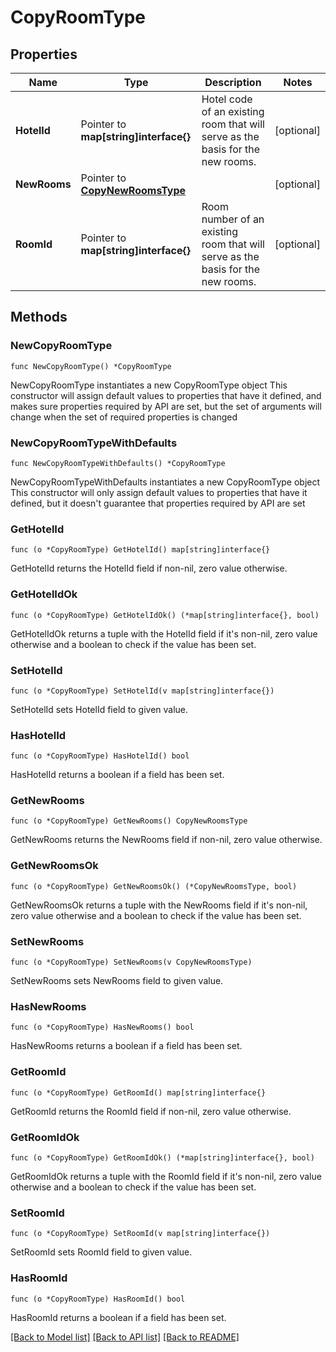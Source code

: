 # CopyRoomType

## Properties

Name | Type | Description | Notes
------------ | ------------- | ------------- | -------------
**HotelId** | Pointer to **map[string]interface{}** | Hotel code of an existing room that will serve as the basis for the new rooms. | [optional] 
**NewRooms** | Pointer to [**CopyNewRoomsType**](CopyNewRoomsType.md) |  | [optional] 
**RoomId** | Pointer to **map[string]interface{}** | Room number of an existing room that will serve as the basis for the new rooms. | [optional] 

## Methods

### NewCopyRoomType

`func NewCopyRoomType() *CopyRoomType`

NewCopyRoomType instantiates a new CopyRoomType object
This constructor will assign default values to properties that have it defined,
and makes sure properties required by API are set, but the set of arguments
will change when the set of required properties is changed

### NewCopyRoomTypeWithDefaults

`func NewCopyRoomTypeWithDefaults() *CopyRoomType`

NewCopyRoomTypeWithDefaults instantiates a new CopyRoomType object
This constructor will only assign default values to properties that have it defined,
but it doesn't guarantee that properties required by API are set

### GetHotelId

`func (o *CopyRoomType) GetHotelId() map[string]interface{}`

GetHotelId returns the HotelId field if non-nil, zero value otherwise.

### GetHotelIdOk

`func (o *CopyRoomType) GetHotelIdOk() (*map[string]interface{}, bool)`

GetHotelIdOk returns a tuple with the HotelId field if it's non-nil, zero value otherwise
and a boolean to check if the value has been set.

### SetHotelId

`func (o *CopyRoomType) SetHotelId(v map[string]interface{})`

SetHotelId sets HotelId field to given value.

### HasHotelId

`func (o *CopyRoomType) HasHotelId() bool`

HasHotelId returns a boolean if a field has been set.

### GetNewRooms

`func (o *CopyRoomType) GetNewRooms() CopyNewRoomsType`

GetNewRooms returns the NewRooms field if non-nil, zero value otherwise.

### GetNewRoomsOk

`func (o *CopyRoomType) GetNewRoomsOk() (*CopyNewRoomsType, bool)`

GetNewRoomsOk returns a tuple with the NewRooms field if it's non-nil, zero value otherwise
and a boolean to check if the value has been set.

### SetNewRooms

`func (o *CopyRoomType) SetNewRooms(v CopyNewRoomsType)`

SetNewRooms sets NewRooms field to given value.

### HasNewRooms

`func (o *CopyRoomType) HasNewRooms() bool`

HasNewRooms returns a boolean if a field has been set.

### GetRoomId

`func (o *CopyRoomType) GetRoomId() map[string]interface{}`

GetRoomId returns the RoomId field if non-nil, zero value otherwise.

### GetRoomIdOk

`func (o *CopyRoomType) GetRoomIdOk() (*map[string]interface{}, bool)`

GetRoomIdOk returns a tuple with the RoomId field if it's non-nil, zero value otherwise
and a boolean to check if the value has been set.

### SetRoomId

`func (o *CopyRoomType) SetRoomId(v map[string]interface{})`

SetRoomId sets RoomId field to given value.

### HasRoomId

`func (o *CopyRoomType) HasRoomId() bool`

HasRoomId returns a boolean if a field has been set.


[[Back to Model list]](../README.md#documentation-for-models) [[Back to API list]](../README.md#documentation-for-api-endpoints) [[Back to README]](../README.md)


